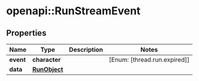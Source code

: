 # openapi::RunStreamEvent


## Properties
Name | Type | Description | Notes
------------ | ------------- | ------------- | -------------
**event** | **character** |  | [Enum: [thread.run.expired]] 
**data** | [**RunObject**](RunObject.md) |  | 


